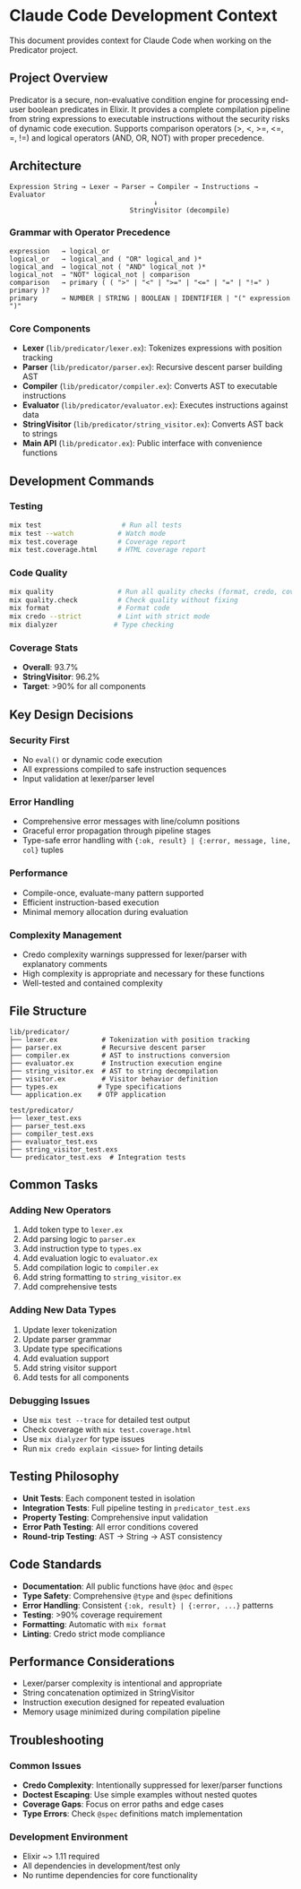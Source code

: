 # Claude Code Development Context

This document provides context for Claude Code when working on the Predicator project.

## Project Overview

Predicator is a secure, non-evaluative condition engine for processing end-user boolean predicates in Elixir. It provides a complete compilation pipeline from string expressions to executable instructions without the security risks of dynamic code execution. Supports comparison operators (>, <, >=, <=, =, !=) and logical operators (AND, OR, NOT) with proper precedence.

## Architecture

```
Expression String → Lexer → Parser → Compiler → Instructions → Evaluator
                                    ↓
                              StringVisitor (decompile)
```

### Grammar with Operator Precedence

```
expression   → logical_or
logical_or   → logical_and ( "OR" logical_and )*
logical_and  → logical_not ( "AND" logical_not )*
logical_not  → "NOT" logical_not | comparison
comparison   → primary ( ( ">" | "<" | ">=" | "<=" | "=" | "!=" ) primary )?
primary      → NUMBER | STRING | BOOLEAN | IDENTIFIER | "(" expression ")"
```

### Core Components

- **Lexer** (`lib/predicator/lexer.ex`): Tokenizes expressions with position tracking
- **Parser** (`lib/predicator/parser.ex`): Recursive descent parser building AST
- **Compiler** (`lib/predicator/compiler.ex`): Converts AST to executable instructions  
- **Evaluator** (`lib/predicator/evaluator.ex`): Executes instructions against data
- **StringVisitor** (`lib/predicator/string_visitor.ex`): Converts AST back to strings
- **Main API** (`lib/predicator.ex`): Public interface with convenience functions

## Development Commands

### Testing
```bash
mix test                    # Run all tests
mix test --watch           # Watch mode  
mix test.coverage          # Coverage report
mix test.coverage.html     # HTML coverage report
```

### Code Quality
```bash
mix quality                # Run all quality checks (format, credo, coverage, dialyzer)
mix quality.check          # Check quality without fixing
mix format                 # Format code
mix credo --strict         # Lint with strict mode
mix dialyzer              # Type checking
```

### Coverage Stats
- **Overall**: 93.7%
- **StringVisitor**: 96.2% 
- **Target**: >90% for all components

## Key Design Decisions

### Security First
- No `eval()` or dynamic code execution
- All expressions compiled to safe instruction sequences
- Input validation at lexer/parser level

### Error Handling
- Comprehensive error messages with line/column positions
- Graceful error propagation through pipeline stages
- Type-safe error handling with `{:ok, result} | {:error, message, line, col}` tuples

### Performance
- Compile-once, evaluate-many pattern supported
- Efficient instruction-based execution
- Minimal memory allocation during evaluation

### Complexity Management
- Credo complexity warnings suppressed for lexer/parser with explanatory comments
- High complexity is appropriate and necessary for these functions
- Well-tested and contained complexity

## File Structure

```
lib/predicator/
├── lexer.ex           # Tokenization with position tracking
├── parser.ex          # Recursive descent parser  
├── compiler.ex        # AST to instructions conversion
├── evaluator.ex       # Instruction execution engine
├── string_visitor.ex  # AST to string decompilation
├── visitor.ex         # Visitor behavior definition
├── types.ex          # Type specifications
└── application.ex    # OTP application

test/predicator/
├── lexer_test.exs
├── parser_test.exs  
├── compiler_test.exs
├── evaluator_test.exs
├── string_visitor_test.exs
└── predicator_test.exs  # Integration tests
```

## Common Tasks

### Adding New Operators
1. Add token type to `lexer.ex`
2. Add parsing logic to `parser.ex`  
3. Add instruction type to `types.ex`
4. Add evaluation logic to `evaluator.ex`
5. Add compilation logic to `compiler.ex`
6. Add string formatting to `string_visitor.ex`
7. Add comprehensive tests

### Adding New Data Types
1. Update lexer tokenization
2. Update parser grammar  
3. Update type specifications
4. Add evaluation support
5. Add string visitor support
6. Add tests for all components

### Debugging Issues
- Use `mix test --trace` for detailed test output
- Check coverage with `mix test.coverage.html`
- Use `mix dialyzer` for type issues
- Run `mix credo explain <issue>` for linting details

## Testing Philosophy

- **Unit Tests**: Each component tested in isolation
- **Integration Tests**: Full pipeline testing in `predicator_test.exs`  
- **Property Testing**: Comprehensive input validation
- **Error Path Testing**: All error conditions covered
- **Round-trip Testing**: AST → String → AST consistency

## Code Standards

- **Documentation**: All public functions have `@doc` and `@spec`
- **Type Safety**: Comprehensive `@type` and `@spec` definitions
- **Error Handling**: Consistent `{:ok, result} | {:error, ...}` patterns
- **Testing**: >90% coverage requirement
- **Formatting**: Automatic with `mix format`
- **Linting**: Credo strict mode compliance

## Performance Considerations

- Lexer/parser complexity is intentional and appropriate
- String concatenation optimized in StringVisitor
- Instruction execution designed for repeated evaluation
- Memory usage minimized during compilation pipeline

## Troubleshooting

### Common Issues
- **Credo Complexity**: Intentionally suppressed for lexer/parser functions
- **Doctest Escaping**: Use simple examples without nested quotes  
- **Coverage Gaps**: Focus on error paths and edge cases
- **Type Errors**: Check `@spec` definitions match implementation

### Development Environment
- Elixir ~> 1.11 required
- All dependencies in development/test only
- No runtime dependencies for core functionality